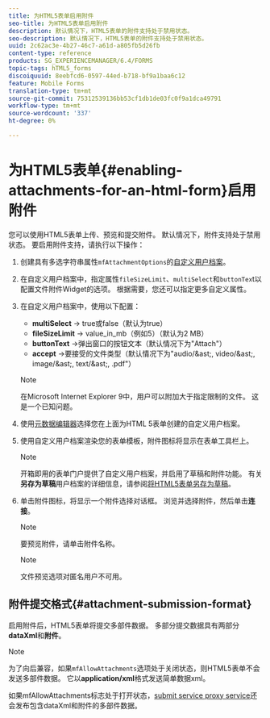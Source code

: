 ```yaml
---
title: 为HTML5表单启用附件
seo-title: 为HTML5表单启用附件
description: 默认情况下，HTML5表单的附件支持处于禁用状态。
seo-description: 默认情况下，HTML5表单的附件支持处于禁用状态。
uuid: 2c62ac3e-4b27-46c7-a61d-a805fb5d26fb
content-type: reference
products: SG_EXPERIENCEMANAGER/6.4/FORMS
topic-tags: hTML5_forms
discoiquuid: 8eebfcd6-0597-44ed-b718-bf9a1baa6c12
feature: Mobile Forms
translation-type: tm+mt
source-git-commit: 75312539136bb53cf1db1de03fc0f9a1dca49791
workflow-type: tm+mt
source-wordcount: '337'
ht-degree: 0%

---
```



# 为HTML5表单{#enabling-attachments-for-an-html-form}启用附件

您可以使用HTML5表单上传、预览和提交附件。 默认情况下，附件支持处于禁用状态。 要启用附件支持，请执行以下操作：

1. 创建具有多选字符串属性`mfAttachmentOptions`的[自定义用户档案](/help/forms/using/custom-profile.md)。
1. 在自定义用户档案中，指定属性`fileSizeLimit`、`multiSelect`和`buttonTex`t以配置文件附件Widget的选项。 根据需要，您还可以指定更多自定义属性。

1. 在自定义用户档案中，使用以下配置：

   * **multiSelect** -> true或false（默认为true）
   * **fileSizeLimit** -> value_in_mb（例如5）（默认为2 MB）
   * **buttonText** ->弹出窗口的按钮文本（默认情况下为&quot;Attach&quot;）
   * **accept** ->要接受的文件类型（默认情况下为&quot;audio/&amp;ast;, video/&amp;ast;, image/&amp;ast;, text/&amp;ast;, .pdf&quot;）

   >[!NOTE]
   >
   >在Microsoft Internet Explorer 9中，用户可以附加大于指定限制的文件。 这是一个已知问题。

1. 使用[元数据编辑器](/help/forms/using/manage-form-metadata.md)选择您在上面为HTML 5表单创建的自定义用户档案。
1. 使用自定义用户档案渲染您的表单模板，附件图标将显示在表单工具栏上。

   >[!NOTE]
   >
   >开箱即用的表单门户提供了自定义用户档案，并启用了草稿和附件功能。 有关&#x200B;**另存为草稿**&#x200B;用户档案的详细信息，请参阅[将HTML5表单另存为草稿](/help/forms/using/saving-html5-form-draft.md)。

1. 单击附件图标，将显示一个附件选择对话框。 浏览并选择附件，然后单击&#x200B;**连接**。

   >[!NOTE]
   >
   >要预览附件，请单击附件名称。

   >[!NOTE]
   >
   >文件预览选项对匿名用户不可用。

## 附件提交格式{#attachment-submission-format}

启用附件后，HTML5表单将提交多部件数据。 多部分提交数据具有两部分&#x200B;**dataXml**&#x200B;和&#x200B;**附件**。

>[!NOTE]
>
>为了向后兼容，如果`mfAllowAttachments`选项处于关闭状态，则HTML5表单不会发送多部件数据。 它以&#x200B;**application/xml**&#x200B;格式发送简单数据xml。

如果mfAllowAttachments标志处于打开状态，[submit service proxy service](/help/forms/using/service-proxy.md)还会发布包含dataXml和附件的多部件数据。
